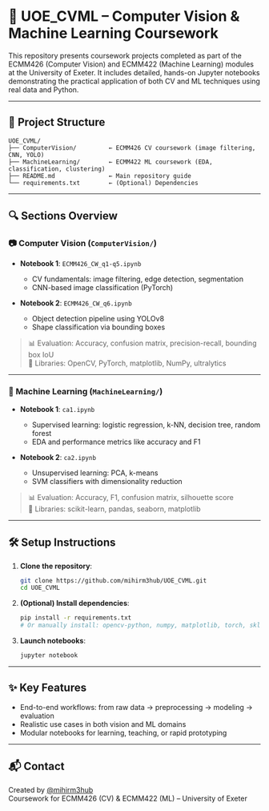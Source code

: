 # 🧠 UOE_CVML – Computer Vision & Machine Learning Coursework

This repository presents coursework projects completed as part of the ECMM426 (Computer Vision) and ECMM422 (Machine Learning) modules at the University of Exeter. It includes detailed, hands-on Jupyter notebooks demonstrating the practical application of both CV and ML techniques using real data and Python.

---

## 📁 Project Structure

```
UOE_CVML/
├── ComputerVision/         ← ECMM426 CV coursework (image filtering, CNN, YOLO)
├── MachineLearning/        ← ECMM422 ML coursework (EDA, classification, clustering)
├── README.md               ← Main repository guide
└── requirements.txt        ← (Optional) Dependencies
```

---

## 🔍 Sections Overview

### 📷 Computer Vision (`ComputerVision/`)

- **Notebook 1**: `ECMM426_CW_q1-q5.ipynb`
    - CV fundamentals: image filtering, edge detection, segmentation
    - CNN-based image classification (PyTorch)

- **Notebook 2**: `ECMM426_CW_q6.ipynb`
    - Object detection pipeline using YOLOv8
    - Shape classification via bounding boxes

> 📊 Evaluation: Accuracy, confusion matrix, precision-recall, bounding box IoU  
> 🚀 Libraries: OpenCV, PyTorch, matplotlib, NumPy, ultralytics

---

### 🤖 Machine Learning (`MachineLearning/`)

- **Notebook 1**: `ca1.ipynb`
    - Supervised learning: logistic regression, k-NN, decision tree, random forest
    - EDA and performance metrics like accuracy and F1

- **Notebook 2**: `ca2.ipynb`
    - Unsupervised learning: PCA, k-means
    - SVM classifiers with dimensionality reduction

> 📊 Evaluation: Accuracy, F1, confusion matrix, silhouette score  
> 🚀 Libraries: scikit-learn, pandas, seaborn, matplotlib

---

## 🛠️ Setup Instructions

1. **Clone the repository**:
   ```bash
   git clone https://github.com/mihirm3hub/UOE_CVML.git
   cd UOE_CVML
   ```

2. **(Optional) Install dependencies**:
   ```bash
   pip install -r requirements.txt
   # Or manually install: opencv-python, numpy, matplotlib, torch, sklearn, seaborn, ultralytics
   ```

3. **Launch notebooks**:
   ```bash
   jupyter notebook
   ```

---

## ✨ Key Features

- End-to-end workflows: from raw data → preprocessing → modeling → evaluation
- Realistic use cases in both vision and ML domains
- Modular notebooks for learning, teaching, or rapid prototyping

---

## 📬 Contact

Created by [@mihirm3hub](https://github.com/mihirm3hub)  
Coursework for ECMM426 (CV) & ECMM422 (ML) – University of Exeter

